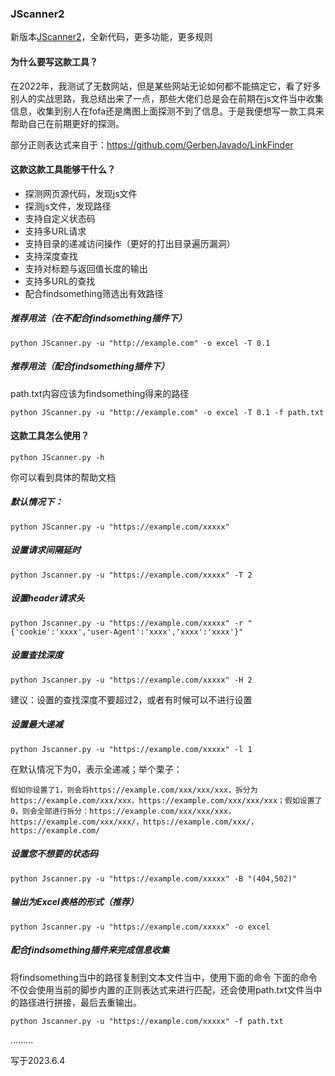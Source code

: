 ### JScanner2

新版本[JScanner2](https://github.com/hmx222/JScanner2)，全新代码，更多功能，更多规则

#### 为什么要写这款工具？

在2022年，我测试了无数网站，但是某些网站无论如何都不能搞定它，看了好多别人的实战思路，我总结出来了一点，那些大佬们总是会在前期在js文件当中收集信息，收集到别人在fofa还是鹰图上面探测不到了信息。于是我便想写一款工具来帮助自己在前期更好的探测。

部分正则表达式来自于：https://github.com/GerbenJavado/LinkFinder

#### 这款这款工具能够干什么？

- 探测网页源代码，发现js文件
- 探测js文件，发现路径
- 支持自定义状态码
- 支持多URL请求
- 支持目录的递减访问操作（更好的打出目录遍历漏洞）
- 支持深度查找
- 支持对标题与返回值长度的输出
- 支持多URL的查找
- 配合findsomething筛选出有效路径

##### 推荐用法（在不配合findsomething插件下）
```shell
python JScanner.py -u "http://example.com" -o excel -T 0.1 
```
##### 推荐用法（配合findsomething插件下）
path.txt内容应该为findsomething得来的路径
```shell
python JScanner.py -u "http://example.com" -o excel -T 0.1 -f path.txt
```

#### 这款工具怎么使用？

```shell
python JScanner.py -h
```

你可以看到具体的帮助文档

##### 默认情况下：

```shell
python JScanner.py -u "https://example.com/xxxxx"
```

##### 设置请求间隔延时

```shell
python Jscanner.py -u "https://example.com/xxxxx" -T 2
```

##### 设置header请求头

```shell
python Jscanner.py -u "https://example.com/xxxxx" -r "{'cookie':'xxxx','user-Agent':'xxxx','xxxx':'xxxx'}"
```

##### 设置查找深度

```shell
python Jscanner.py -u "https://example.com/xxxxx" -H 2
```

建议：设置的查找深度不要超过2，或者有时候可以不进行设置

##### 设置最大递减

```shell
python Jscanner.py -u "https://example.com/xxxxx" -l 1
```

在默认情况下为0，表示全递减；举个栗子：

```
假如你设置了1，则会将https://example.com/xxx/xxx/xxx，拆分为https://example.com/xxx/xxx，https://example.com/xxx/xxx/xxx；假如设置了0，则会全部进行拆分：https://example.com/xxx/xxx/xxx，https://example.com/xxx/xxx/，https://example.com/xxx/，https://example.com/
```

##### 设置您不想要的状态码

```shell
python Jscanner.py -u "https://example.com/xxxxx" -B "(404,502)"
```
##### 输出为Excel表格的形式（推荐）
```shell
python Jscanner.py -u "https://example.com/xxxxx" -o excel
```
##### 配合findsomething插件来完成信息收集
将findsomething当中的路径复制到文本文件当中，使用下面的命令
下面的命令不仅会使用当前的脚步内置的正则表达式来进行匹配，还会使用path.txt文件当中的路径进行拼接，最后去重输出。

```shell
python Jscanner.py -u "https://example.com/xxxxx" -f path.txt
```

.........


写于2023.6.4
